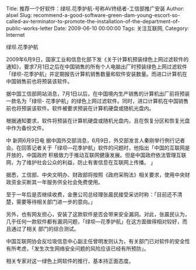Title: 推荐一个好软件：绿坝.花季护航-号称AV终结者-工信部推广安装
Author: alswl
Slug: recommend-a-good-software-green-dam-young-escort-so-called-av-terminator-to-promote-the-installation-of-the-department-of-public-works-letter
Date: 2009-06-10 00:00:00
Tags: 关注互联网, 
Category: Internet

绿坝.花季护航

2009年6月9日，国家工业和信息化部下发《关于计算机预装绿色上网过滤软件的通知》，要求7月1日之后在中国销售的所有个人电脑出厂时预装绿色上网过滤软件
「绿坝-花季护航」并定期报告计算机销售数量和软件安装数量。而进口计算机在中国销售前也将预装该软件。

据中国工信部网站消息，7月1日以后，在中国境内生产销售的计算机出厂前将预装一款名为「绿坝-
花季护航」的绿色上网过滤软件。同时，进口计算机在中国销售前也将预装该软件。软件被要求预装在计算机硬盘或随机光盘内。

根据通知要求，软件将预装在计算机硬盘或随机光盘内，且在恢复分区和恢复光盘中作为备份文件。

中 新网6月9日电
据中国外交部消息，6月9日，外交部发言人秦刚举行例行记者会。在回答记者关于「绿坝—花季护航」软件的问题时，他指出「中国的互联网是开放的，中国政府
积极致力于推动互联网健康发展。但是中国政府依法管理互联网，为了维护社会公众的利益，防止有害信息在互联网上传播。 」

据悉，工信部、中央文明办、财政部将按照《政府采购法》相关要求，使用中央财政资金买断其一年服务供全社会免费使用。

至于一年后是否继续收费，金惠公司总经理张晨民接受采访时称：「目前还不清楚，需要等待相关部门进一步的意向。」

另外，也有网友担心，安装了这款软件是否会带来安全漏洞。对此，张晨民认为，几乎任何一款软件都有漏洞问题，「绿坝—花季护航」在这方面做得相对较好，而且通过了相关
部门的综合测试。

中国互联网协会反垃圾信息中心副主任曾明发则认为，有关部门已对软件的安全性有所考虑，「发生次生网络安全问题的风险应该已经有所预防」。

相关专家对这一绿色上网软件的推行，基本持正面态度。

